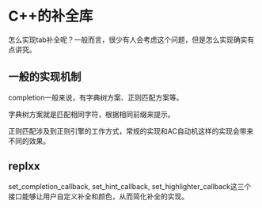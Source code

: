 # C++的补全库

怎么实现tab补全呢？一般而言，很少有人会考虑这个问题，但是怎么实现确实有点讲究。

## 一般的实现机制

completion一般来说，有字典树方案、正则匹配方案等。

字典树方案就是匹配相同字符，根据相同前缀来提示。

正则匹配涉及到正则引擎的工作方式，常规的实现和AC自动机这样的实现会带来不同的效果。

## replxx

set_completion_callback, set_hint_callback, set_highlighter_callback这三个接口能够让用户自定义补全和颜色，从而简化补全的实现。